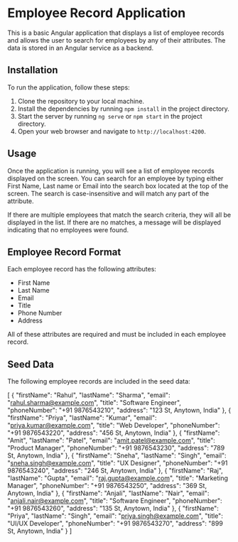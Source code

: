 # Employee Record Application

This is a basic Angular application that displays a list of employee records and allows the user to search for employees by any of their attributes. The data is stored in an Angular service as a backend.

## Installation

To run the application, follow these steps:

1. Clone the repository to your local machine.
2. Install the dependencies by running `npm install` in the project directory.
3. Start the server by running `ng serve` or `npm start` in the project directory.
4. Open your web browser and navigate to `http://localhost:4200`.

## Usage

Once the application is running, you will see a list of employee records displayed on the screen. You can search for an employee by typing either First Name, Last name or Email into the search box located at the top of the screen. The search is case-insensitive and will match any part of the attribute.

If there are multiple employees that match the search criteria, they will all be displayed in the list. If there are no matches, a message will be displayed indicating that no employees were found.

## Employee Record Format

Each employee record has the following attributes:

- First Name
- Last Name
- Email
- Title
- Phone Number
- Address

All of these attributes are required and must be included in each employee record.

## Seed Data

The following employee records are included in the seed data:

[
    {
        "firstName": "Rahul",
        "lastName": "Sharma",
        "email": "rahul.sharma@example.com",
        "title": "Software Engineer",
        "phoneNumber": "+91 9876543210",
        "address": "123 St, Anytown, India"
    },
    {
        "firstName": "Priya",
        "lastName": "Kumar",
        "email": "priya.kumar@example.com",
        "title": "Web Developer",
        "phoneNumber": "+91 9876543220",
        "address": "456 St, Anytown, India"
    },
    {
        "firstName": "Amit",
        "lastName": "Patel",
        "email": "amit.patel@example.com",
        "title": "Product Manager",
        "phoneNumber": "+91 9876543230",
        "address": "789 St, Anytown, India"
    },
    {
        "firstName": "Sneha",
        "lastName": "Singh",
        "email": "sneha.singh@example.com",
        "title": "UX Designer",
        "phoneNumber": "+91 9876543240",
        "address": "246 St, Anytown, India"
    },
    {
        "firstName": "Raj",
        "lastName": "Gupta",
        "email": "raj.gupta@example.com",
        "title": "Marketing Manager",
        "phoneNumber": "+91 9876543250",
        "address": "369 St, Anytown, India"
    },
    {
        "firstName": "Anjali",
        "lastName": "Nair",
        "email": "anjali.nair@example.com",
        "title": "Software Engineer",
        "phoneNumber": "+91 9876543260",
        "address": "135 St, Anytown, India"
    },
    {
        "firstName": "Priya",
        "lastName": "Singh",
        "email": "priya.singh@example.com",
        "title": "UI/UX Developer",
        "phoneNumber": "+91 9876543270",
        "address": "899 St, Anytown, India"
    }
]